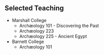 ## Selected Teaching

* Marshall College
  * Archæology 101 - Discovering the Past
  * Archæology 223
  * Archæology 225 - Ancient Egypt
* Barnett College
  * Archæology 101
